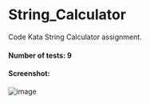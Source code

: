 # String_Calculator
Code Kata String Calculator assignment.

#### Number of tests: 9

#### Screenshot:
![image](https://github.com/erhnaks/String_Calculator/assets/97620234/48b46598-adaf-478d-8d13-8fc2d4a99a67)
